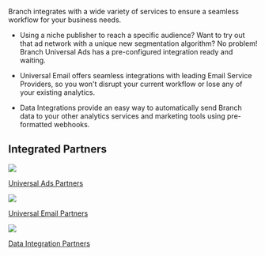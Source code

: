 Branch integrates with a wide variety of services to ensure a seamless workflow for your business needs.

  - Using a niche publisher to reach a specific audience? Want to try out that ad network with a unique new segmentation algorithm? No problem! Branch Universal Ads has a pre-configured integration ready and waiting.

  - Universal Email offers seamless integrations with leading Email Service Providers, so you won't disrupt your current workflow or lose any of your existing analytics.

  - Data Integrations provide an easy way to automatically send Branch data to your other analytics services and marketing tools using pre-formatted webhooks.

## Integrated Partners
<div class="nav-wrap flex-wrap">
  <a href="/pages/deep-linked-ads/ad-networks-list">
    <img src="../../../img/pages/channels/paid-ads.png"/>
    <p>Universal Ads Partners</p>
  </a>
  <a href="/pages/emails/email-partners-list">
    <img src="../../../img/pages/channels/email.png"/>
    <p>Universal Email Partners</p>
  </a>
  <a href="/pages/integrations/data-integrations">
    <img src="../../../img/pages/main-page/feeds-dot.png"/>
    <p>Data Integration Partners</p>
  </a>
</div>
